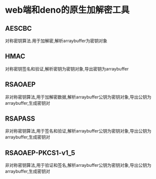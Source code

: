 # web端和deno的原生加解密工具

## AESCBC

对称密钥算法.用于加解密,解析arraybuffer为密钥对象

## HMAC

对称密钥签名和验证,解析密钥为密钥对象,导出密钥为arraybuffer

## RSAOAEP

非对称密钥算法,用于加解密数据,解析arraybuffer公钥为密钥对象,导出公钥为arraybuffer,生成密钥对

## RSAPASS

非对称密钥算法,用于签名和验证,解析arraybuffer公钥为密钥对象,导出公钥为arraybuffer,生成密钥对

## RSAOAEP-PKCS1-v1_5

非对称密钥算法,用于验证和签名,解析arraybuffer公钥为密钥对象,导出公钥为arraybuffer,生成密钥对

